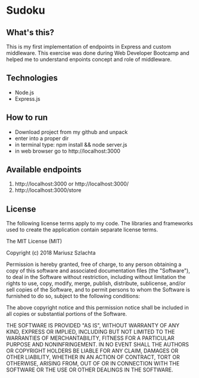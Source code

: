 
# Sudoku

## What's this?
This is my first implementation of endpoints in Express and custom middleware. This exercise was done during Web Developer Bootcamp and helped me to understand enpoints concept and role of middleware.

## Technologies

- Node.js
- Express.js

## How to run
- Download project from my github and unpack
- enter into a proper dir
- in terminal type: npm install && node server.js
- in web browser go to http://localhost:3000

## Available endpoints
1. http://localhost:3000 or http://localhost:3000/
2. http://localhost:3000/store

## License

The following license terms apply to my code. The libraries and frameworks used to create the application contain separate license terms.

The MIT License (MIT)

Copyright (c) 2018 Mariusz Szlachta

Permission is hereby granted, free of charge, to any person obtaining a copy of this software and associated documentation files (the "Software"), to deal in the Software without restriction, including without limitation the rights to use, copy, modify, merge, publish, distribute, sublicense, and/or sell copies of the Software, and to permit persons to whom the Software is furnished to do so, subject to the following conditions:

The above copyright notice and this permission notice shall be included in all copies or substantial portions of the Software.

THE SOFTWARE IS PROVIDED "AS IS", WITHOUT WARRANTY OF ANY KIND, EXPRESS OR IMPLIED, INCLUDING BUT NOT LIMITED TO THE WARRANTIES OF MERCHANTABILITY, FITNESS FOR A PARTICULAR PURPOSE AND NONINFRINGEMENT. IN NO EVENT SHALL THE AUTHORS OR COPYRIGHT HOLDERS BE LIABLE FOR ANY CLAIM, DAMAGES OR OTHER LIABILITY, WHETHER IN AN ACTION OF CONTRACT, TORT OR OTHERWISE, ARISING FROM, OUT OF OR IN CONNECTION WITH THE SOFTWARE OR THE USE OR OTHER DEALINGS IN THE SOFTWARE.

